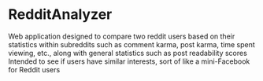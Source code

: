 # RedditAnalyzer
Web application designed to compare two reddit users based on their statistics within subreddits such as comment karma, post karma, time spent viewing, etc., along with general statistics such as post readability scores
Intended to see if users have similar interests, sort of like a mini-Facebook for Reddit users
